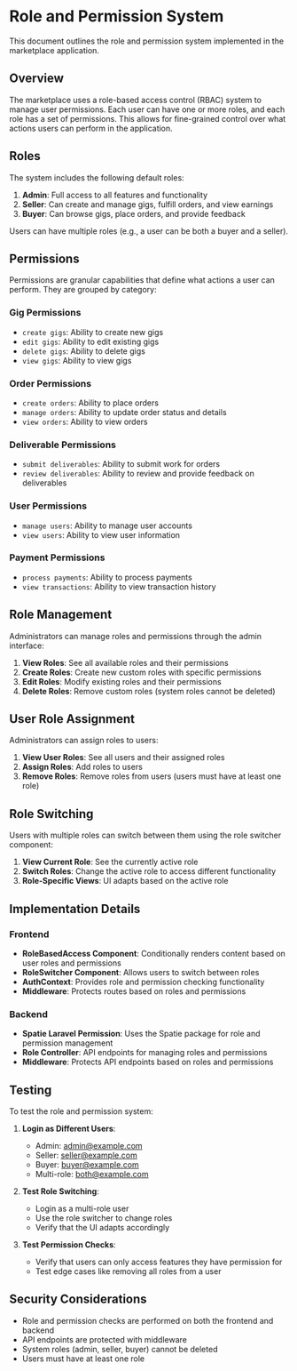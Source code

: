 # Role and Permission System

This document outlines the role and permission system implemented in the marketplace application.

## Overview

The marketplace uses a role-based access control (RBAC) system to manage user permissions. Each user can have one or more roles, and each role has a set of permissions. This allows for fine-grained control over what actions users can perform in the application.

## Roles

The system includes the following default roles:

1. **Admin**: Full access to all features and functionality
2. **Seller**: Can create and manage gigs, fulfill orders, and view earnings
3. **Buyer**: Can browse gigs, place orders, and provide feedback

Users can have multiple roles (e.g., a user can be both a buyer and a seller).

## Permissions

Permissions are granular capabilities that define what actions a user can perform. They are grouped by category:

### Gig Permissions
- `create gigs`: Ability to create new gigs
- `edit gigs`: Ability to edit existing gigs
- `delete gigs`: Ability to delete gigs
- `view gigs`: Ability to view gigs

### Order Permissions
- `create orders`: Ability to place orders
- `manage orders`: Ability to update order status and details
- `view orders`: Ability to view orders

### Deliverable Permissions
- `submit deliverables`: Ability to submit work for orders
- `review deliverables`: Ability to review and provide feedback on deliverables

### User Permissions
- `manage users`: Ability to manage user accounts
- `view users`: Ability to view user information

### Payment Permissions
- `process payments`: Ability to process payments
- `view transactions`: Ability to view transaction history

## Role Management

Administrators can manage roles and permissions through the admin interface:

1. **View Roles**: See all available roles and their permissions
2. **Create Roles**: Create new custom roles with specific permissions
3. **Edit Roles**: Modify existing roles and their permissions
4. **Delete Roles**: Remove custom roles (system roles cannot be deleted)

## User Role Assignment

Administrators can assign roles to users:

1. **View User Roles**: See all users and their assigned roles
2. **Assign Roles**: Add roles to users
3. **Remove Roles**: Remove roles from users (users must have at least one role)

## Role Switching

Users with multiple roles can switch between them using the role switcher component:

1. **View Current Role**: See the currently active role
2. **Switch Roles**: Change the active role to access different functionality
3. **Role-Specific Views**: UI adapts based on the active role

## Implementation Details

### Frontend

- **RoleBasedAccess Component**: Conditionally renders content based on user roles and permissions
- **RoleSwitcher Component**: Allows users to switch between roles
- **AuthContext**: Provides role and permission checking functionality
- **Middleware**: Protects routes based on roles and permissions

### Backend

- **Spatie Laravel Permission**: Uses the Spatie package for role and permission management
- **Role Controller**: API endpoints for managing roles and permissions
- **Middleware**: Protects API endpoints based on roles and permissions

## Testing

To test the role and permission system:

1. **Login as Different Users**:
   - Admin: admin@example.com
   - Seller: seller@example.com
   - Buyer: buyer@example.com
   - Multi-role: both@example.com

2. **Test Role Switching**:
   - Login as a multi-role user
   - Use the role switcher to change roles
   - Verify that the UI adapts accordingly

3. **Test Permission Checks**:
   - Verify that users can only access features they have permission for
   - Test edge cases like removing all roles from a user

## Security Considerations

- Role and permission checks are performed on both the frontend and backend
- API endpoints are protected with middleware
- System roles (admin, seller, buyer) cannot be deleted
- Users must have at least one role 